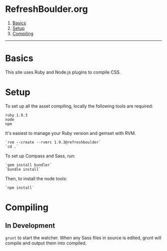 # RefreshBoulder.org

1. [Basics](#basics)
2. [Setup](#setup)
3. [Compiling](#compiling)

<hr>

# Basics

This site uses Ruby and Node.js plugins to compile CSS.


# Setup

To set up all the asset compiling, locally the following tools are required:

    ruby 1.9.3
    node
    npm

It's easiest to manage your Ruby version and gemset with RVM.

    `rvm --create --rvmrc 1.9.3@refreshboulder`
    `cd .`

To set up Compass and Sass, run:

    `gem install bundler`
    `bundle install`

Then, to install the node tools:

    `npm install`


# Compiling

## In Development

`grunt` to start the watcher. When any Sass files in source is edited, grunt will compile and output them into compiled.
